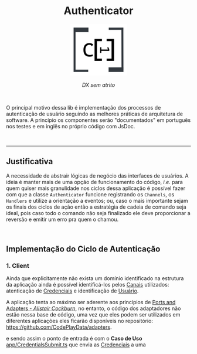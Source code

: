 <div align="center">

# Authenticator

![autenticador-logo](./assets/authenticator-logo.png)

_DX sem atrito_

<br> 

</div>

O principal motivo dessa lib é implementação dos processos de autenticação de usuário seguindo as melhores práticas de arquitetura de software. A princípio os componentes serão "documentados" em português nos testes e em inglês no próprio código com JsDoc.

<br> 

---

## Justificativa
A necessidade de abstrair lógicas de negócio das interfaces de usuários. A ideia é manter mais de uma opção de funcionamento do código, _i.e._ para quem quiser mais granulidade nos ciclos dessa aplicação é possível fazer com que a classe `Authenticator` funcione registrando os `Channels`, os `Handlers` e utilize a orientação a eventos; ou, caso o mais importante sejam os finais dos ciclos de ação então a estratégia de cadeia de comando seja ideal, pois caso todo o comando não seja finalizado ele deve proporcionar a reversão e emitir um erro pra quem o chamou.

<br>

## Implementação do Ciclo de Autenticação

### 1. Client

Ainda que explicitamente não exista um domínio identificado na estrutura da aplicação ainda é possível identificá-los pelos [Canais](./src/client/interface/Channel.ts) utilizados: atenticação de [Credenciais](./src/client/app/Credentials.ts) e identificação de [Usuário](./src/client/app/User.ts).

A aplicação tenta ao máximo ser aderente aos princípios de [Ports and Adapters - _Alistair Cockburn_](https://alistair.cockburn.us/hexagonal-architecture/), no entanto, o código dos adaptadores não estão nessa base de código, uma vez que eles podem ser utilizados em diferentes aplicações eles ficarão disponíveis no repositório: https://github.com/CodePlayData/adapters.



e sendo assim o ponto de entrada é com o **Caso de Uso** [app/CredentialsSubmit.ts](./src/client/app/CredentialsSubmit.ts) que envia as [Credenciais](./src/client/app/Credentials.ts) a uma 




<br>
